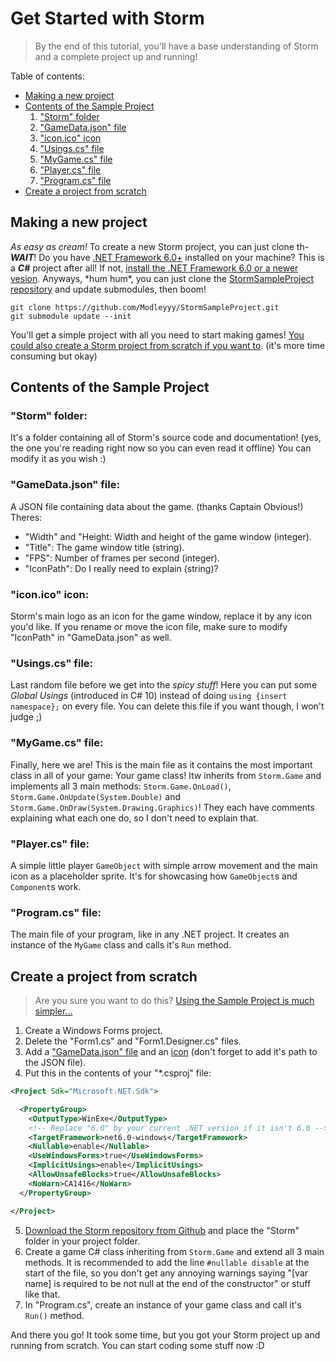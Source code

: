 # Get Started with Storm
> By the end of this tutorial, you'll have a base understanding of Storm and a complete project up and running!

Table of contents:
- [Making a new project](#making-a-new-project)
- [Contents of the Sample Project](#contents-of-the-sample-project)
  1. ["Storm" folder](#storm-folder)
	2. ["GameData.json" file](#gamedatajson-file)
	3. ["icon.ico" icon](#iconico-icon)
	4. ["Usings.cs" file](#usingscs-file)
	5. ["MyGame.cs" file](#mygamecs-file)
	6. ["Player.cs" file](#playercs-file)
  7. ["Program.cs" file](#programcs-file)
- [Create a project from scratch](#create-a-project-from-scratch)

## Making a new project
*As easy as cream!* To create a new Storm project, you can just clone th- ***WAIT***! Do you have [.NET Framework 6.0+](https://dotnet.microsoft.com) installed on your machine? This is a ***C#*** project after all! If not, [install the .NET Framework 6.0 or a newer vesion](https://dotnet.microsoft.com/download). Anyways, \*hum hum\*, you can just clone the [StormSampleProject repository](https://github.com/Modleyyy/StormSampleProject) and update submodules, then boom!
```console
git clone https://github.com/Modleyyy/StormSampleProject.git
git submodule update --init
```
You'll get a simple project with all you need to start making games! [You could also create a Storm project from scratch if you want to](#create-a-project-from-scratch). (it's more time consuming but okay)


## Contents of the Sample Project
### "Storm" folder:
It's a folder containing all of Storm's source code and documentation! (yes, the one you're reading right now so you can even read it offline) You can modify it as you wish :)
### "GameData.json" file:
A JSON file containing data about the game. (thanks Captain Obvious!) Theres:
- "Width" and "Height: Width and height of the game window (integer).
- "Title": The game window title (string).
- "FPS": Number of frames per second (integer).
- "IconPath": Do I really need to explain (string)?
### "icon.ico" icon:
Storm's main logo as an icon for the game window, replace it by any icon you'd like. If you rename or move the icon file, make sure to modify "IconPath" in "GameData.json" as well.
### "Usings.cs" file:
Last random file before we get into the *spicy stuff*! Here you can put some *Global Usings* (introduced in C# 10) instead of doing `using {insert namespace};` on every file. You can delete this file if you want though, I won't judge ;)
### "MyGame.cs" file:
Finally, here we are! This is the main file as it contains the most important class in all of your game: Your game class! Itw inherits from `Storm.Game` and implements all 3 main methods: `Storm.Game.OnLoad()`, `Storm.Game.OnUpdate(System.Double)` and `Storm.Game.OnDraw(System.Drawing.Graphics)`! They each have comments explaining what each one do, so I don't need to explain that.
### "Player.cs" file:
A simple little player `GameObject` with simple arrow movement and the main icon as a placeholder sprite. It's for showcasing how `GameObject`s and `Component`s work.
### "Program.cs" file:
The main file of your program, like in any .NET project. It creates an instance of the `MyGame` class and calls it's `Run` method.


## Create a project from scratch
> Are you sure you want to do this? [Using the Sample Project is much simpler...](#making-a-new-project)
1. Create a Windows Forms project.
2. Delete the "Form1.cs" and "Form1.Designer.cs" files.
3. Add a ["GameData.json" file](#gamedatajson-file) and an [icon](#iconico-icon) (don't forget to add it's path to the JSON file).
4. Put this in the contents of your "\*.csproj" file:
```xml
<Project Sdk="Microsoft.NET.Sdk">

  <PropertyGroup>
    <OutputType>WinExe</OutputType>
    <!-- Replace "6.0" by your current .NET version if it isn't 6.0 -->
    <TargetFramework>net6.0-windows</TargetFramework>
    <Nullable>enable</Nullable>
    <UseWindowsForms>true</UseWindowsForms>
    <ImplicitUsings>enable</ImplicitUsings>
    <AllowUnsafeBlocks>true</AllowUnsafeBlocks>
    <NoWarn>CA1416</NoWarn>
  </PropertyGroup>

</Project>
```
5. [Download the Storm repository from Github](https://github.com/Modleyyy/Storm) and place the "Storm" folder in your project folder.
6. Create a game C# class inheriting from `Storm.Game` and extend all 3 main methods. It is recommended to add the line `#nullable disable` at the start of the file, so you don't get any annoying warnings saying "[var name] is required to be not null at the end of the constructor" or stuff like that.
7. In "Program.cs", create an instance of your game class and call it's `Run()` method.

And there you go! It took some time, but you got your Storm project up and running from scratch. You can start coding some stuff now :D
